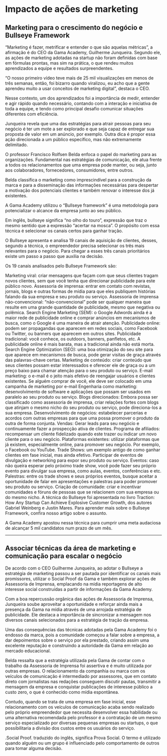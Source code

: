 # Impacto de ações de marketing

## Marketing para o crescimento do negócio e Bullseye Framework

“Marketing é fazer, metrificar e entender o que são aquelas métricas”, a afirmação é do CEO da Gama Academy, Guilherme Junqueira. Segundo ele, as ações de marketing adotadas na startup não foram definidas com base em fórmulas prontas, mas sim na prática, o que rendeu muitos aprendizados a equipe e resultados surpreendentes.

“O nosso primeiro vídeo teve mais de 25 mil visualizações em menos de três semanas, então, foi bizarro quando viralizou, eu acho que a gente aprendeu muito a usar conceitos de marketing digital”, destaca o CEO.

Nesse contexto, um dos aprendizados foi a importância de medir, entender e agir rápido quando necessário, contando com a interação e iniciativa de toda a equipe, e tendo como principal desafio comunicar situações diferentes com eficiência.

Junqueira revela que uma das estratégias para atrair pessoas para seu negócio é ter um mote a ser explorado e que seja capaz de entregar sua proposta de valor em um anúncio, por exemplo. Outra dica é propor essa ação direcionada a um público específico, mas não extremamente delimitado.

O professor Francisco Rolfsen Belda enfoca o papel do marketing para as organizações. Fundamental nas estratégias de comunicação, ele atua frente a todos os relacionamentos que uma empresa pode manter, ou seja, junto aos colaboradores, fornecedores, consumidores, entre outros.

Belda classifica o marketing como imprescindível para a construção da marca e para a disseminação das informações necessárias para despertar a motivação dos potenciais clientes e também renovar o interesse dos já existentes.

A Gama Academy utilizou o “Bullseye framework” é uma metodologia para potencializar o alcance da empresa junto ao seu público.

Em inglês, bullseye significa “no olho do touro”,  expressão que traz o mesmo sentido que a expressão “acertar na mosca”. O propósito com essa técnica é selecionar os canais certos para ganhar tração.

O Bullseye apresenta e analisa 19 canais de aquisição de clientes, desses, segundo a técnica, o empreendedor precisa selecionar os três mais relevantes para o negócio. Para chegar a esses três canais prioritários existe um passo a passo que auxilia na decisão.

Os 19 canais analisados pelo Bullseye Framework são:

Marketing viral: criar mensagens que façam com que seus clientes tragam novos clientes, sem que você tenha que direcionar publicidade para este público novo.
Assessoria de imprensa: entrar em contato com revistas, jornais, blogs e outras formas de mídia para que eles publiquem histórias falando da sua empresa e seu produto ou serviço.
Assessoria de imprensa não-convencional: “não-convencional” pode ser qualquer maneira que resulte em uma grande quantidade de publicidade, mesmo que negativa ou polêmica.
Search Engine Marketing (SEM): o Google Adwords ainda é a maior rede de publicidade online e comprar anúncios em mecanismos de busca, como o Google é uma maneira de atrair atenção.
Publicidade online: podem ser propagandas que aparecem em redes sociais, como Facebook ou Twitter, ou banners que aparecem em outros sites.
Publicidade tradicional: você conhece, os outdoors, banners, panfletos, etc. A publicidade online é mais barata, mas a tradicional ainda não está morta.
Search Engine Optimization (SEO): uma boa otimização do seu site para que aparece em mecanismos de busca, pode gerar visitas de graça através das palavras-chave certas.
Marketing de conteúdo: criar conteúdo que seus clientes possam estar interessados e oferecer ele de graça ou a um preço baixo para chamar atenção para o seu produto ou serviço.
E-mail marketing: o e-mail é o jeito mais efetivo de reengajar usuários e clientes existentes. Se alguém comprar de você, ele deve ser colocado em uma campanha de marketing por e-mail
Engenharia como marketing: desenvolvimento de software e aplicações que possam ser usados em paralelo ao seu produto ou serviço.
Blogs direcionados: Embora possa ser classificado como assessoria de imprensa, criar relações fortes com blogs que atinjam o mesmo nicho do seu produto ou serviço, pode direciona-los a sua empresa.
Desenvolvimento de negócios: estabelecer parcerias e acordos com outras empresas para que uma possa promover o produto da outra de forma conjunta.
Vendas: Gerar leads para seu negócio e continuamente fazer a prospecção ativa de clientes.
Programa de afiliados: recompensar um cliente fidelizado quando este trazer ou indicar um novo cliente para o seu negócio.
Plataformas existentes: utilizar plataformas que já existem, especialmente online, para promover seu negócio. Por exemplo, o Facebook ou YouTube.
Trade Shows: um exemplo antigo de como ganhar clientes em fase inicial, mas ainda efetivo. Participar de eventos de divulgação e networking para expor seu produto ou serviço.
Eventos: caso não queira esperar pelo próximo trade show, você pode fazer seu próprio evento para divulgar sua empresa, como aulas, eventos, conferências e etc.
Palestras: entre os trade shows e seus próprios eventos, busque aceitar a oportunidade de falar em apresentações e palestras para poder promover seu produto ou serviço.
Criação de comunidade: criar e incentivar comunidades e fóruns de pessoas que se relacionem com sua empresa ou do mesmo nicho.
A técnica do Bullseye foi apresentada no livro Traction: How Any Startup Can Achieve Explosive Customer Growth, dos autores Gabriel Weinberg e Justin Mares. Para aprender mais sobre o Bullseye Framework, confira nosso artigo sobre o assunto.

A Gama Academy apostou nessa técnica para cumprir uma meta audaciosa de alcançar 5 mil candidatos num prazo de um mês.

---

## Associar técnicas da área de marketing e comunicação para escalar o negócio

De acordo com o CEO Guilherme Junqueira, ao adotar o Bullseye a estratégia de marketing passou a ser pautada por identificar os canais mais promissores, utilizar o Social Proof da Gama e também explorar ações de Assessoria de Imprensa, emplacando na mídia reportagens de alto interesse social construídas a partir de informações da Gama Academy.

Com a boa repercussão orgânica das ações de Assessoria de Imprensa, Junqueira soube aproveitar a oportunidade e reforçar ainda mais a presença da Gama na mídia através de uma arrojada estratégia de publicidade. Ele destaca a importância de sincronizar a mensagem nos diversos canais selecionados para a estratégia de tração da empresa.

Uma das consequências das técnicas adotadas pela Gama Academy foi o endosso da marca, pois a comunidade começou a falar sobre a empresa, a dar depoimentos sobre o serviço por ela prestado, criando assim uma excelente reputação e construindo a autoridade da Gama em relação ao mercado educacional.

Belda ressalta que a estratégia utilizada pela Gama de contar com o trabalho da Assessoria de Imprensa foi assertiva e é muito utilizada por outras empresas. O relacionamento da companhia ou marca com os veículos de comunicação é intermediado por assessores, que em contato direto com jornalistas nas redações conseguem discutir pautas, transmitir a mensagem da empresa e conquistar publicações de interesse público a custo zero, o que é conhecido como mídia espontânea.

Contudo, quando se trata de uma empresa em fase inicial, esse relacionamento com os veículos de comunicação acaba sendo realizado pelo próprio empreendedor que necessita desenvolver essa habilidade ou uma alternativa recomendada pelo professor é a contratação de um mesmo serviço especializado por diversas pequenas empresas ou startups, o que possibilitaria a divisão dos custos entre os usuários do serviço.

 

.Social Proof.
traduzido do inglês, significa Prova Social. O termo é utilizado quando alguém ou um grupo é influenciado pelo comportamento de outros para tomar alguma decisão.

